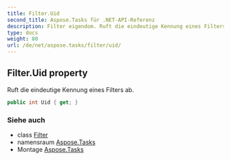 ```yaml
---
title: Filter.Uid
second_title: Aspose.Tasks für .NET-API-Referenz
description: Filter eigendom. Ruft die eindeutige Kennung eines Filters ab.
type: docs
weight: 80
url: /de/net/aspose.tasks/filter/uid/
---
```

## Filter.Uid property

Ruft die eindeutige Kennung eines Filters ab.

```csharp
public int Uid { get; }
```

### Siehe auch

* class [Filter](../)
* namensraum [Aspose.Tasks](../../filter/)
* Montage [Aspose.Tasks](../../../)


